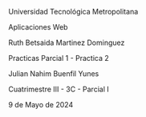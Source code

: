 Universidad Tecnológica Metropolitana

Aplicaciones Web

Ruth Betsaida Martinez Dominguez
  
Practicas Parcial 1 - Practica 2

Julian Nahim Buenfil Yunes

Cuatrimestre III - 3C - Parcial I

9 de Mayo de 2024
